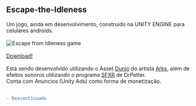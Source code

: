 ## Escape-the-Idleness
Um jogo, ainda em desenvolvimento, construido na UNITY ENGINE para celulares androids. <br/><br/>
![Escape from Idleness game](https://media2.giphy.com/media/hRxhnKRuLh5LwZn3Qr/giphy.gif)<br/><br/>
[Download!](https://drive.google.com/file/d/1qxCiH7dxp4yUqzJxv08sk-2-ZT_2oTzg/view?usp=sharing)<br/><br/>
Está sendo desenvolvido utilizando o Asset [Dunjo](https://arks.itch.io/dungeon-platform-tileset) do artista [Arks](https://itch.io/profile/arks),
além de efeitos sonoros utilizando o programa [SFXR](http://www.drpetter.se/project_sfxr.html) de DrPetter. <br/>
Conta com Anuncios (Unity Ads) como forma de monetização.<br/><br/>

```diff 
- Descontinuado
```
